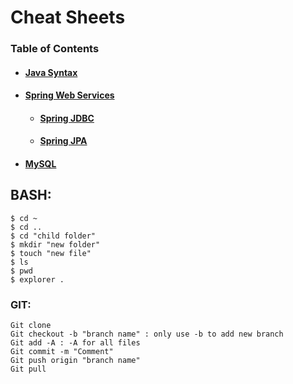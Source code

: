 # Cheat Sheets

### Table of Contents
  * #### [Java Syntax](https://github.com/Ahmed3lmallah/Java-Portfolio/blob/master/Java.md)
  * #### [Spring Web Services](https://github.com/Ahmed3lmallah/Java-Portfolio/blob/master/Spring.md)
	* #### [Spring JDBC](https://github.com/Ahmed3lmallah/Java-Portfolio/blob/master/SpringJDBC.md)
	* #### [Spring JPA](https://github.com/Ahmed3lmallah/Java-Portfolio/blob/master/SpringJPA.md)
  * #### [MySQL](https://github.com/Ahmed3lmallah/Java-Portfolio/blob/master/mySQL.md)
	
## BASH:

	$ cd ~
	$ cd ..
	$ cd "child folder"
	$ mkdir "new folder"
	$ touch "new file"
	$ ls
	$ pwd
	$ explorer .

### GIT:

	Git clone
	Git checkout -b "branch name" : only use -b to add new branch
	Git add -A : -A for all files
	Git commit -m "Comment" 
	Git push origin "branch name"
	Git pull
